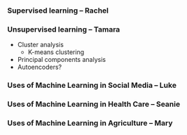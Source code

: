 ### Supervised learning – Rachel



### Unsupervised learning – Tamara
- Cluster analysis
  - K-means clustering
- Principal components analysis
- Autoencoders?

### Uses of Machine Learning in Social Media – Luke



### Uses of Machine Learning in Health Care – Seanie 



### Uses of Machine Learning in Agriculture – Mary 
